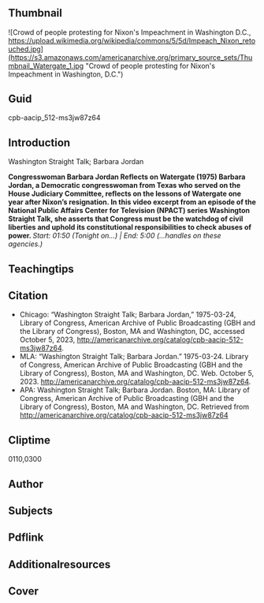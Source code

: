 # 

## Thumbnail

![Crowd of people protesting for Nixon's Impeachment in Washington D.C., https://upload.wikimedia.org/wikipedia/commons/5/5d/Impeach_Nixon_retouched.jpg](https://s3.amazonaws.com/americanarchive.org/primary_source_sets/Thumbnail_Watergate_1.jpg "Crowd of people protesting for Nixon's Impeachment in Washington, D.C.")

## Guid
cpb-aacip_512-ms3jw87z64

## Introduction

Washington Straight Talk; Barbara Jordan

<b> Congresswoman Barbara Jordan Reflects on Watergate (1975) </b>
<b> Barbara Jordan, a Democratic congresswoman from Texas who served on the House Judiciary Committee, reflects on the lessons of Watergate one year after Nixon’s resignation. In this video excerpt from an episode of the National Public Affairs Center for Television (NPACT) series Washington Straight Talk, she asserts that Congress must be the watchdog of civil liberties and uphold its constitutional responsibilities to check abuses of power. </b>
<i> Start: 01:50 (Tonight on…) | End: 5:00 (...handles on these agencies.) </i>

## Teachingtips

## Citation

- Chicago: “Washington Straight Talk; Barbara Jordan,” 1975-03-24, Library of Congress, American Archive of Public Broadcasting (GBH and the Library of Congress), Boston, MA and Washington, DC, accessed October 5, 2023, http://americanarchive.org/catalog/cpb-aacip-512-ms3jw87z64.
- MLA: “Washington Straight Talk; Barbara Jordan.” 1975-03-24. Library of Congress, American Archive of Public Broadcasting (GBH and the Library of Congress), Boston, MA and Washington, DC. Web. October 5, 2023. <http://americanarchive.org/catalog/cpb-aacip-512-ms3jw87z64>.
- APA: Washington Straight Talk; Barbara Jordan. Boston, MA: Library of Congress, American Archive of Public Broadcasting (GBH and the Library of Congress), Boston, MA and Washington, DC. Retrieved from http://americanarchive.org/catalog/cpb-aacip-512-ms3jw87z64


## Cliptime

0110,0300

## Author
## Subjects
## Pdflink
## Additionalresources
## Cover
